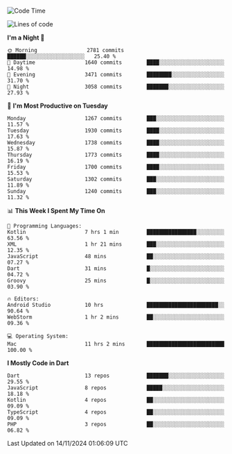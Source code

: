 <!--START_SECTION:waka-->
![Code Time](http://img.shields.io/badge/Code%20Time-879%20hrs%2030%20mins-blue)

![Lines of code](https://img.shields.io/badge/From%20Hello%20World%20I%27ve%20Written-3.6%20million%20lines%20of%20code-blue)

**I'm a Night 🦉** 

```text
🌞 Morning                2781 commits        ██████░░░░░░░░░░░░░░░░░░░   25.40 % 
🌆 Daytime                1640 commits        ████░░░░░░░░░░░░░░░░░░░░░   14.98 % 
🌃 Evening                3471 commits        ████████░░░░░░░░░░░░░░░░░   31.70 % 
🌙 Night                  3058 commits        ███████░░░░░░░░░░░░░░░░░░   27.93 % 
```
📅 **I'm Most Productive on Tuesday** 

```text
Monday                   1267 commits        ███░░░░░░░░░░░░░░░░░░░░░░   11.57 % 
Tuesday                  1930 commits        ████░░░░░░░░░░░░░░░░░░░░░   17.63 % 
Wednesday                1738 commits        ████░░░░░░░░░░░░░░░░░░░░░   15.87 % 
Thursday                 1773 commits        ████░░░░░░░░░░░░░░░░░░░░░   16.19 % 
Friday                   1700 commits        ████░░░░░░░░░░░░░░░░░░░░░   15.53 % 
Saturday                 1302 commits        ███░░░░░░░░░░░░░░░░░░░░░░   11.89 % 
Sunday                   1240 commits        ███░░░░░░░░░░░░░░░░░░░░░░   11.32 % 
```


📊 **This Week I Spent My Time On** 

```text
💬 Programming Languages: 
Kotlin                   7 hrs 1 min         ████████████████░░░░░░░░░   63.56 % 
XML                      1 hr 21 mins        ███░░░░░░░░░░░░░░░░░░░░░░   12.35 % 
JavaScript               48 mins             ██░░░░░░░░░░░░░░░░░░░░░░░   07.27 % 
Dart                     31 mins             █░░░░░░░░░░░░░░░░░░░░░░░░   04.72 % 
Groovy                   25 mins             █░░░░░░░░░░░░░░░░░░░░░░░░   03.90 % 

🔥 Editors: 
Android Studio           10 hrs              ███████████████████████░░   90.64 % 
WebStorm                 1 hr 2 mins         ██░░░░░░░░░░░░░░░░░░░░░░░   09.36 % 

💻 Operating System: 
Mac                      11 hrs 2 mins       █████████████████████████   100.00 % 
```

**I Mostly Code in Dart** 

```text
Dart                     13 repos            ███████░░░░░░░░░░░░░░░░░░   29.55 % 
JavaScript               8 repos             █████░░░░░░░░░░░░░░░░░░░░   18.18 % 
Kotlin                   4 repos             ██░░░░░░░░░░░░░░░░░░░░░░░   09.09 % 
TypeScript               4 repos             ██░░░░░░░░░░░░░░░░░░░░░░░   09.09 % 
PHP                      3 repos             ██░░░░░░░░░░░░░░░░░░░░░░░   06.82 % 
```




 Last Updated on 14/11/2024 01:06:09 UTC
<!--END_SECTION:waka-->
